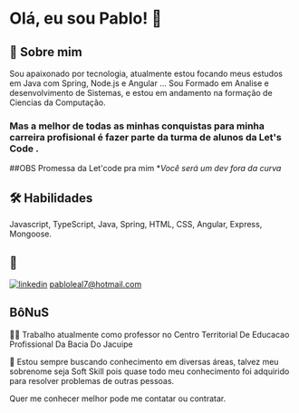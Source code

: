 
# Olá, eu sou Pablo! 👋


## 🚀 Sobre mim
Sou apaixonado por tecnologia, atualmente estou focando meus estudos em Java com Spring, Node.js e Angular ...
Sou Formado em Analise e desenvolvimento de Sistemas, e estou em andamento na formação de Ciencias da Computação.
###  Mas a melhor de todas as minhas conquistas para minha carreira profisional é fazer parte da turma de alunos da **Let's Code** .

##OBS
Promessa da Let'code pra mim 
**Você será um dev fora da curva*


## 🛠 Habilidades
Javascript, TypeScript, Java, Spring, HTML, CSS, Angular, Express, Mongoose.


## 🔗 

[![linkedin](https://img.shields.io/badge/linkedin-0A66C2?style=for-the-badge&logo=linkedin&logoColor=white)](https://www.linkedin.com/in/pablo-preciliano-jose-leal-b7545a39/)
<pabloleal7@hotmail.com>



## BôNuS
👩‍💻 Trabalho atualmente como professor no Centro Territorial De Educacao Profissional Da Bacia Do Jacuipe 

🧠 Estou sempre buscando conhecimento em diversas áreas, talvez meu sobrenome seja Soft Skill pois quase todo meu conhecimento foi adquirido para resolver problemas de outras pessoas.

Quer me conhecer melhor pode me contatar ou contratar.




